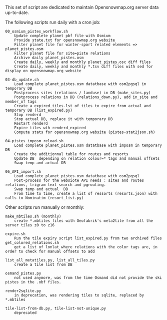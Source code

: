 This set of script are dedicated to maintain Opensnowmap.org server data up-to-date.

The following scripts run daily with a cron job:

    00_osmium_pistes_workflow.sh 
        Update complete planet pbf file with Osmium
        Provide state.txt for opensnowmap.org website
        Filter planet file for winter-sport related elements => planet_pistes.osm
        Filter planet file for site=piste relations
        Archive daily planet_pistes.osm
        Create daily, weekly and monthly planet_pistes.osc diff files 
        Create daily, weekly and monthly *.tsv diff files with sed for display on opensnowmap.org website
        
    03-db_update.sh
        Load complete planet_pistes.osm datatbase with osm2pgsql in temporary DB
        Postprocess sites (relations / landuse) in DB (make_sites.py)
        Postprocess relations in DB (relations_down.py), add in_site and member_of tags
        Create a expired_tiles.lst of tiles to expire from actual and temporary DB (list_expired.py)
        Stop renderd
        Stop actual DB, replace it with temporary DB
        Restart renderd
        Expire tiles wth renderd_expired
        Compute stats for opensnowmap.org website (pistes-stat2json.sh)
        
    04-pistes_imposm_reload.sh
        Load complete planet_pistes.osm datatbase with imposm in temporary DB
        Create the additionnal table for routes and resorts
        Update DB  depending on relation colour=* tags and manual offsets
        Swap temp and actual DB
        
    06_API_import.sh
        Load complete planet_pistes.osm datatbase with osm2pgsql
        Post-process for the websiote API needs : sites and routes relations, trigram text search and pgrouting.
        Swap temp and actual  DB
        From time to time, create a list of ressorts (resorts.json) with calls to Nominatim (resort_list.py)
    
Other scripts run manually or monthly:

    make_mbtiles.sh (monthly)
        create *.mbtiles files with Geofabrik's meta2tile from all the server tiles z0 to z16
        
    expire.sh
        Run the tile expiry script list_expired.py from two archived files
    get_colored_relations.sh
        get a list of lonlat where relations with the color tags are, in order to check for manual offsets to add
        
    list_all_metatiles.py, list_all_tiles.py
        create a tile list from DB
        
    osmand_pistes.py
        not used anymore, was from the time Osmand did not provide the ski pistes in the .obf files.
        
    render2sqlite.py
        in deprecation, was rendering tiles to sqlite, replaced by *.mbtiles
        
    tile-list-from-db.py, tile-list-not-unique.py
        deprecated
